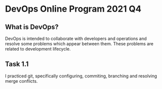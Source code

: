 # DevOps Online Program 2021 Q4

## What is DevOps?
DevOps is intended to collaborate with developers and operations and resolve some problems which appear between them. These problems are related to development lifecycle.

## Task 1.1
I practiced git, specifically configuring, commiting, branching and resolving merge conflicts.
